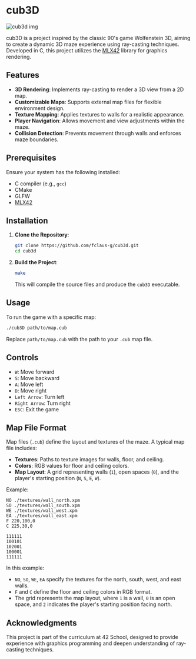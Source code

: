 # cub3D
![cub3d img](./img/cub3d.gif)

cub3D is a project inspired by the classic 90's game Wolfenstein 3D, aiming to create a dynamic 3D maze experience using ray-casting techniques. Developed in C, this project utilizes the [MLX42](https://github.com/codam-coding-college/MLX42) library for graphics rendering.

## Features

- **3D Rendering**: Implements ray-casting to render a 3D view from a 2D map.
- **Customizable Maps**: Supports external map files for flexible environment design.
- **Texture Mapping**: Applies textures to walls for a realistic appearance.
- **Player Navigation**: Allows movement and view adjustments within the maze.
- **Collision Detection**: Prevents movement through walls and enforces maze boundaries.

## Prerequisites

Ensure your system has the following installed:

- C compiler (e.g., `gcc`)
- CMake
- GLFW
- [MLX42](https://github.com/codam-coding-college/MLX42)

## Installation

1. **Clone the Repository**:

   ```bash
   git clone https://github.com/fclaus-g/cub3d.git
   cd cub3d
   ```

2. **Build the Project**:

   ```bash
   make
   ```

   This will compile the source files and produce the `cub3D` executable.

## Usage

To run the game with a specific map:

```bash
./cub3D path/to/map.cub
```

Replace `path/to/map.cub` with the path to your `.cub` map file.

## Controls

- `W`: Move forward  
- `S`: Move backward  
- `A`: Move left  
- `D`: Move right  
- `Left Arrow`: Turn left  
- `Right Arrow`: Turn right  
- `ESC`: Exit the game  

## Map File Format

Map files (`.cub`) define the layout and textures of the maze. A typical map file includes:

- **Textures**: Paths to texture images for walls, floor, and ceiling.
- **Colors**: RGB values for floor and ceiling colors.
- **Map Layout**: A grid representing walls (`1`), open spaces (`0`), and the player's starting position (`N`, `S`, `E`, `W`).

Example:

```
NO ./textures/wall_north.xpm
SO ./textures/wall_south.xpm
WE ./textures/wall_west.xpm
EA ./textures/wall_east.xpm
F 220,100,0
C 225,30,0

111111
100101
102001
100001
111111
```

In this example:

- `NO`, `SO`, `WE`, `EA` specify the textures for the north, south, west, and east walls.
- `F` and `C` define the floor and ceiling colors in RGB format.
- The grid represents the map layout, where `1` is a wall, `0` is an open space, and `2` indicates the player's starting position facing north.

## Acknowledgments

This project is part of the curriculum at 42 School, designed to provide experience with graphics programming and deepen understanding of ray-casting techniques.

